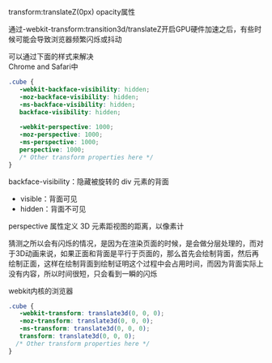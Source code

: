 transform:translateZ(0px)
opacity属性


通过-webkit-transform:transition3d/translateZ开启GPU硬件加速之后，有些时候可能会导致浏览器频繁闪烁或抖动

可以通过下面的样式来解决  
Chrome and Safari中
```css
.cube {
   -webkit-backface-visibility: hidden;
   -moz-backface-visibility: hidden;
   -ms-backface-visibility: hidden;
   backface-visibility: hidden;
 
   -webkit-perspective: 1000;
   -moz-perspective: 1000;
   -ms-perspective: 1000;
   perspective: 1000;
   /* Other transform properties here */
}
```
backface-visibility：隐藏被旋转的 div 元素的背面
- visible：背面可见
- hidden：背面不可见

perspective 属性定义 3D 元素距视图的距离，以像素计


猜测之所以会有闪烁的情况，是因为在渲染页面的时候，是会做分层处理的，而对于3D动画来说，如果正面和背面是平行于页面的，那么首先会绘制背面，然后再绘制正面，这样在绘制背面到绘制证明这个过程中会占用时间，而因为背面实际上没有内容，所以时间很短，只会看到一瞬的闪烁


webkit内核的浏览器
```css
.cube {
   -webkit-transform: translate3d(0, 0, 0);
   -moz-transform: translate3d(0, 0, 0);
   -ms-transform: translate3d(0, 0, 0);
   transform: translate3d(0, 0, 0);
  /* Other transform properties here */
}
```